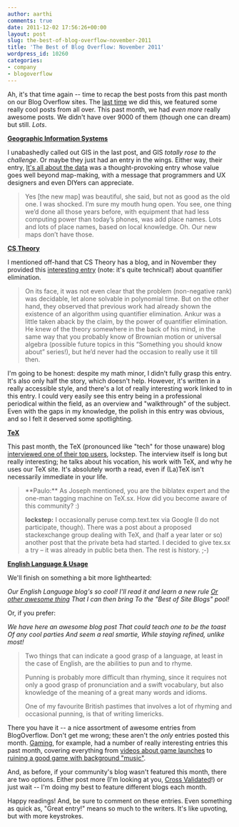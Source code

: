 ```yaml
---
author: aarthi
comments: true
date: 2011-12-02 17:56:26+00:00
layout: post
slug: the-best-of-blog-overflow-november-2011
title: 'The Best of Blog Overflow: November 2011'
wordpress_id: 10260
categories:
- company
- blogoverflow
---
```


Ah, it's that time again -- time to recap the best posts from this past month on our Blog Overflow sites. The [last time](http://blog.stackoverflow.com/2011/11/the-best-of-blog-overflow-october-2011/) we did this, we featured some really cool posts from all over. This past month, we had _even more_ really awesome posts. We didn't have over 9000 of them (though one can dream) but still. _Lots_.

**[Geographic Information Systems](http://gis.blogoverflow.com/)**

I unabashedly called out GIS in the last post, and GIS _totally rose to the challenge_. Or maybe they just had an entry in the wings. Either way, their entry, [It's all about the data](http://gis.blogoverflow.com/2011/11/its-about-the-data/) was a thought-provoking entry whose value goes well beyond map-making, with a message that programmers and UX designers and even DIYers can appreciate.


<blockquote>Yes [the new map] was beautiful, she said, but not as good as the old one. I was shocked. I’m sure my mouth hung open. You see, one thing we’d done all those years before, with equipment that had less computing power than today’s phones, was add place names. Lots and lots of place names, based on local knowledge. Oh. Our new maps don’t have those.</blockquote>


**[CS Theory](http://cstheory.blogoverflow.com/)**

I mentioned off-hand that CS Theory has a blog, and in November they provided this [interesting entry](http://cstheory.blogoverflow.com/2011/11/something-you-should-know-about-quantifier-elimination-part-i/) (note: it's quite technical!) about quantifier elimination.


<blockquote>On its face, it was not even clear that the problem (non-negative rank) was decidable, let alone solvable in polynomial time. But on the other hand, they observed that previous work had already shown the existence of an algorithm using quantifier elimination. Ankur was a little taken aback by the claim, by the power of quantifier elimination. He knew of the theory somewhere in the back of his mind, in the same way that you probably know of Brownian motion or universal algebra (possible future topics in this “Something you should know about” series!), but he’d never had the occasion to really use it till then.</blockquote>


I'm going to be honest: despite my math minor, I didn't fully grasp this entry. It's also only half the story, which doesn't help. However, it's written in a really accessible style, and there's a lot of really interesting work linked to in this entry. I could very easily see this entry being in a professional periodical within the field, as an overview and "walkthrough" of the subject. Even with the gaps in my knowledge, the polish in this entry was obvious, and so I felt it deserved some spotlighting.

**[TeX](http://tex.blogoverflow.com/)**

This past month, the TeX (pronounced like "tech" for those unaware) blog [interviewed one of their top users](http://tex.blogoverflow.com/2011/11/textalk-an-interview-with-lockstep/), lockstep. The interview itself is long but really interesting; he talks about his vocation, his work with TeX, and why he uses our TeX site. It's absolutely worth a read, even if (La)TeX isn't necessarily immediate in your life.


<blockquote>**Paulo:** As Joseph mentioned, you are the biblatex expert and the one-man tagging machine on TeX.sx. How did you become aware of this community? :)

**lockstep:** I occasionally peruse comp.text.tex via Google (I do not participate, though). There was a post about a proposed stackexchange group dealing with TeX, and (half a year later or so) another post that the private beta had started. I decided to give tex.sx a try – it was already in public beta then. The rest is history. ;-)</blockquote>


**[English Language & Usage](http://english.blogoverflow.com/)**

We'll finish on something a bit more lighthearted:

_Our English Language blog's so cool!
I'll read it and learn a new rule
[Or other awesome thing](http://english.blogoverflow.com/2011/11/the-basics-of-limerick-composition/)
That I can then bring
To the "Best of Site Blogs" pool!_

Or, if you prefer:

_We have here an awesome blog post
That could teach one to be the toast
Of any cool parties
And seem a real smartie,
While staying refined, unlike most!_


<blockquote>Two things that can indicate a good grasp of a language, at least in the case of English, are the abilities to pun and to rhyme.

Punning is probably more difficult than rhyming, since it requires not only a good grasp of pronunciation and a swift vocabulary, but also knowledge of the meaning of a great many words and idioms.

One of my favourite British pastimes that involves a lot of rhyming and occasional punning, is that of writing limericks.</blockquote>


There you have it -- a nice assortment of awesome entries from BlogOverflow. Don't get me wrong; these aren't the _only_ entries posted this month. [Gaming](http://blog.gaming.stackexchange.com/), for example, had a number of really interesting entries this past month, covering everything from [videos about game launches](http://blog.gaming.stackexchange.com/2011/11/its-skyrim-time/) to [ruining a good game with background "music"](http://blog.gaming.stackexchange.com/2011/11/scoregasm/).

And, as before, if your community's blog wasn't featured this month, there are two options. Either post more (I'm looking at you, [Cross Validated](http://stats.blogoverflow.com/)!) or just wait -- I'm doing my best to feature different blogs each month.

Happy readings! And, be sure to comment on these entries. Even something as quick as, "Great entry!" means so much to the writers. It's like upvoting, but with more keystrokes.
